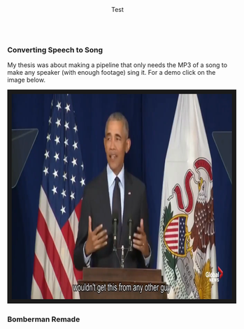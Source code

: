 <div align="center">
Test
  <br />
  <br />
  
  <img src="" />


</div>

<br />

### Converting Speech to Song

My thesis was about making a pipeline that only needs the MP3 of a song to make any speaker (with enough footage) sing it. For a demo click on the image below.

<a href="http://www.youtube.com/watch?feature=player_embedded&v=tETx92ybGI0
" target="_blank"><img src="./readme-images/speech-to-song-example.png" 
alt="Speech to Song" width="830" height="470" border="10" /></a>

### Bomberman Remade



